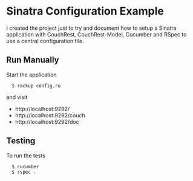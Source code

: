 Sinatra Configuration Example
=============================

I created the project just to try and document how to setup a Sinatra application with CouchRest, CouchRest-Model, Cucumber and RSpec to use a central configuration file. 

Run Manually
------------

Start the application

      $ rackup config.ru
    
and visit

* http://localhost:9292/
* http://localhost:9292/couch
* http://localhost:9292/doc

Testing
-------

To run the tests

      $ cucumber
      $ rspec .
